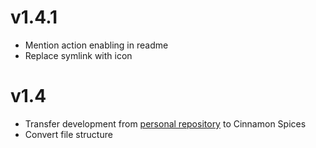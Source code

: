 # v1.4.1

- Mention action enabling in readme
- Replace symlink with icon

# v1.4

- Transfer development from [personal repository](https://github.com/xszabo3/peazip-context-menu-items-nemo) to Cinnamon Spices
- Convert file structure
